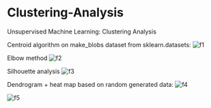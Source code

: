 # Clustering-Analysis
Unsupervised Machine Learning: Clustering Analysis

Centroid algorithm on make_blobs dataset from sklearn.datasets:
![f1](https://user-images.githubusercontent.com/61516079/89910361-69177380-dbf0-11ea-8186-9df64210a88a.PNG)







Elbow method
![f2](https://user-images.githubusercontent.com/61516079/89910395-792f5300-dbf0-11ea-9db0-c933d9ee33c4.PNG)









Silhouette analysis
![f3](https://user-images.githubusercontent.com/61516079/89910416-80566100-dbf0-11ea-9702-a7ee476fb37a.PNG)








Dendrogram + heat map based on random generated data:
![f4](https://user-images.githubusercontent.com/61516079/89910442-8a785f80-dbf0-11ea-890b-71e55a078522.PNG)







![f5](https://user-images.githubusercontent.com/61516079/89910475-9401c780-dbf0-11ea-815c-4dcb7a2b408b.PNG)
